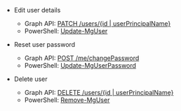 - Edit user details
  - Graph API: [PATCH /users/{id | userPrincipalName}](https://docs.microsoft.com/graph/api/user-update?view=graph-rest-1.0&tabs=http)
  - PowerShell: [Update-MgUser](https://docs.microsoft.com/powershell/module/microsoft.graph.users/update-mguser?view=graph-powershell-1.0)

- Reset user password
  - Graph API: [POST /me/changePassword](https://docs.microsoft.com/graph/api/user-changepassword?view=graph-rest-1.0&tabs=http)
  - PowerShell: [Update-MgUserPassword](https://docs.microsoft.com/powershell/module/microsoft.graph.users.actions/update-mguserpassword?view=graph-powershell-1.0)

- Delete user
  - Graph API: [DELETE /users/{id | userPrincipalName}](https://docs.microsoft.com/graph/api/user-delete?view=graph-rest-1.0&tabs=http)
  - PowerShell: [Remove-MgUser](https://docs.microsoft.com/powershell/module/microsoft.graph.users/remove-mguser?view=graph-powershell-1.0)
  